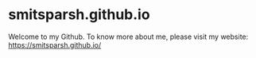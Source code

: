 # smitsparsh.github.io

Welcome to my Github. To know more about me, please visit my website: https://smitsparsh.github.io/
